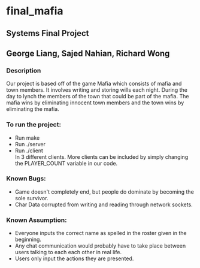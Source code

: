 # final_mafia
## Systems Final Project
## George Liang, Sajed Nahian, Richard Wong

### Description
Our project is based off of the game Mafia which consists of mafia and town members. It involves writing and storing wills each night. During the day to lynch the members of the town that could be part of the mafia. The mafia wins by eliminating innocent town members and the town wins by eliminating the mafia.

### To run the project:
- Run make <br/>
- Run ./server <br/>
- Run ./client <br/> In 3 different clients. More clients can be included by simply changing the PLAYER_COUNT variable in our code.

### Known Bugs:
- Game doesn't completely end, but people do dominate by becoming the sole survivor.
- Char Data corrupted from writing and reading through network sockets.

### Known Assumption:
- Everyone inputs the correct name as spelled in the roster given in the beginning.
- Any chat communication would probably have to take place between users talking to each each other in real life.
- Users only input the actions they are presented. 
